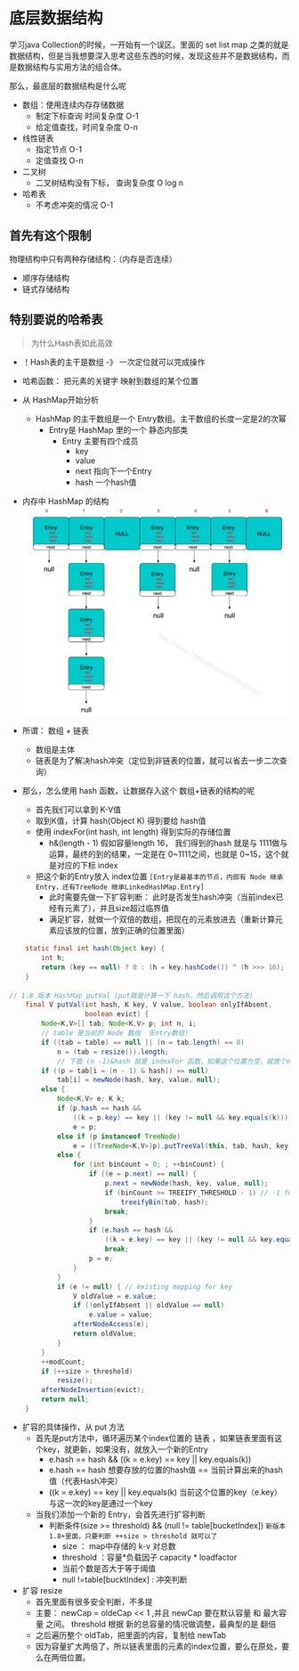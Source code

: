 # 底层数据结构

学习java Collection的时候，一开始有一个误区。里面的 set list map 之类的就是数据结构，但是当我想要深入思考这些东西的时候，发现这些并不是数据结构，而是数据结构与实用方法的组合体。

那么，最底层的数据结构是什么呢

- 数组：使用连续内存存储数据
  - 制定下标查询 时间复杂度 O-1
  - 给定值查找，时间复杂度 O-n
- 线性链表
  - 指定节点 O-1
  - 定值查找 O-n
- 二叉树
  - 二叉树结构没有下标， 查询复杂度 O log n
- 哈希表
  - 不考虑冲突的情况 O-1

## 首先有这个限制

物理结构中只有两种存储结构：（内存是否连续）
- 顺序存储结构
- 链式存储结构

## 特别要说的哈希表

> 为什么Hash表如此高效

- ！Hash表的主干是数组 -》 一次定位就可以完成操作
- 哈希函数： 把元素的关键字 映射到数组的某个位置
- 从 HashMap开始分析
  - HashMap 的主干数组是一个 Entry数组。主干数组的长度一定是2的次幂
    - Entry是 HashMap 里的一个 静态内部类
      - Entry 主要有四个成员
        - key
        - value
        - next 指向下一个Entry
        - hash 一个hash值

- 内存中 HashMap 的结构
![](./res/001.png)

- 所谓： 数组 + 链表
  - 数组是主体
  - 链表是为了解决hash冲突（定位到非链表的位置，就可以省去一步二次查询）
- 那么，怎么使用 hash 函数，让数据存入这个 数组+链表的结构的呢
  - 首先我们可以拿到 K-V值
  - 取到K值，计算 hash(Object K) 得到要给 hash值
  - 使用 indexFor(int hash, int length) 得到实际的存储位置
    - h&(length - 1) 假如容量length 16， 我们得到的hash 就是与 1111做与运算，最终的到的结果，一定是在 0~1111之间，也就是 0~15，这个就是对应的下标 index
  - 把这个新的Entry放入 index位置 `[Entry是最基本的节点，内部有 Node 继承Entry，还有TreeNode 继承LinkedHashMap.Entry]`
    - 此时需要先做一下扩容判断： 此时是否发生hash冲突（当前index已经有元素了），并且size超过临界值
    - 满足扩容，就做一个双倍的数组，把现在的元素放进去（重新计算元素应该放的位置，放到正确的位置里面）
```java
    static final int hash(Object key) {
        int h;
        return (key == null) ? 0 : (h = key.hashCode()) ^ (h >>> 16);
    }

// 1.8 版本 HashMap putVal (put就是计算一下 hash，然后调用这个方法)
    final V putVal(int hash, K key, V value, boolean onlyIfAbsent,
                   boolean evict) {
        Node<K,V>[] tab; Node<K,V> p; int n, i;
        // table 是当前的 Node 数组 （Entry数组）
        if ((tab = table) == null || (n = tab.length) == 0)
            n = (tab = resize()).length;
            // 下面 (n -1)&hash 就是 indexFor 函数，如果这个位置为空，就放个node在这里 ， 如果不为空，就要判断是更新已经存在的值，还是延长链表
        if ((p = tab[i = (n - 1) & hash]) == null)
            tab[i] = newNode(hash, key, value, null);
        else {
            Node<K,V> e; K k;
            if (p.hash == hash &&
                ((k = p.key) == key || (key != null && key.equals(k))))
                e = p;
            else if (p instanceof TreeNode)
                e = ((TreeNode<K,V>)p).putTreeVal(this, tab, hash, key, value);
            else {
                for (int binCount = 0; ; ++binCount) {
                    if ((e = p.next) == null) {
                        p.next = newNode(hash, key, value, null);
                        if (binCount >= TREEIFY_THRESHOLD - 1) // -1 for 1st
                            treeifyBin(tab, hash);
                        break;
                    }
                    if (e.hash == hash &&
                        ((k = e.key) == key || (key != null && key.equals(k))))
                        break;
                    p = e;
                }
            }
            if (e != null) { // existing mapping for key
                V oldValue = e.value;
                if (!onlyIfAbsent || oldValue == null)
                    e.value = value;
                afterNodeAccess(e);
                return oldValue;
            }
        }
        ++modCount;
        if (++size > threshold)
            resize();
        afterNodeInsertion(evict);
        return null;
    }
```
- 扩容的具体操作，从 put 方法
  - 首先是put方法中，循环遍历某个index位置的 链表 ，如果链表里面有这个key，就更新，如果没有，就放入一个新的Entry
    - e.hash == hash && ((k = e.key) == key || key.equals(k))
    - e.hash == hash  想要存放的位置的hash值 == 当前计算出来的hash值（代表Hash冲突）
    - ((k = e.key) == key || key.equals(k)  当前这个位置的key（e.key）与这一次的key是通过一个key
  - 当我们添加一个新的 Entry，会首先进行扩容判断
    - 判断条件(size >= threshold) && (null != table[bucketIndex]) `新版本1.8+里面，只要判断 ++size > threshold 就可以了`
      - size ： map中存储的 k-v 对总数
      - threshold ：容量*负载因子 capacity * loadfactor
      - 当前个数是否大于等于阈值 
      - null !=table[bucktIndex] : 冲突判断
- 扩容 resize
  - 首先里面有很多安全判断，不多提
  - 主要：  newCap = oldeCap << 1 ,并且  newCap 要在默认容量 和 最大容量 之间。   threshold 根据 新的总容量的情况做调整，最典型的是 翻倍
  - 之后遍历整个 oldTab，把里面的内容，复制给 newTab
  - 因为容量扩大两倍了，所以链表里面的元素的index位置，要么在原处，要么在两倍位置。